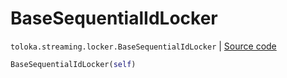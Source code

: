 # BaseSequentialIdLocker
`toloka.streaming.locker.BaseSequentialIdLocker` | [Source code](https://github.com/Toloka/toloka-kit/blob/v1.2.1/src/streaming/locker.py#L38)

```python
BaseSequentialIdLocker(self)
```

